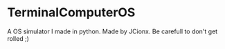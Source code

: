 # TerminalComputerOS
A OS simulator I made in python.
Made by JCionx.
Be carefull to don't get rolled ;)
